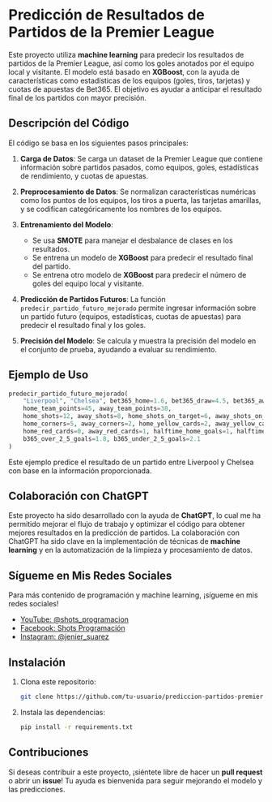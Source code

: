 # Predicción de Resultados de Partidos de la Premier League

Este proyecto utiliza **machine learning** para predecir los resultados de partidos de la Premier League, así como los goles anotados por el equipo local y visitante. El modelo está basado en **XGBoost**, con la ayuda de características como estadísticas de los equipos (goles, tiros, tarjetas) y cuotas de apuestas de Bet365. El objetivo es ayudar a anticipar el resultado final de los partidos con mayor precisión.

## Descripción del Código

El código se basa en los siguientes pasos principales:

1. **Carga de Datos**: Se carga un dataset de la Premier League que contiene información sobre partidos pasados, como equipos, goles, estadísticas de rendimiento, y cuotas de apuestas.
   
2. **Preprocesamiento de Datos**: Se normalizan características numéricas como los puntos de los equipos, los tiros a puerta, las tarjetas amarillas, y se codifican categóricamente los nombres de los equipos.

3. **Entrenamiento del Modelo**:
   - Se usa **SMOTE** para manejar el desbalance de clases en los resultados.
   - Se entrena un modelo de **XGBoost** para predecir el resultado final del partido.
   - Se entrena otro modelo de **XGBoost** para predecir el número de goles del equipo local y visitante.

4. **Predicción de Partidos Futuros**: La función `predecir_partido_futuro_mejorado` permite ingresar información sobre un partido futuro (equipos, estadísticas, cuotas de apuestas) para predecir el resultado final y los goles.

5. **Precisión del Modelo**: Se calcula y muestra la precisión del modelo en el conjunto de prueba, ayudando a evaluar su rendimiento.

## Ejemplo de Uso

```python
predecir_partido_futuro_mejorado(
    "Liverpool", "Chelsea", bet365_home=1.6, bet365_draw=4.5, bet365_away=5.25,
    home_team_points=45, away_team_points=38,
    home_shots=12, away_shots=8, home_shots_on_target=6, away_shots_on_target=3,
    home_corners=5, away_corners=2, home_yellow_cards=2, away_yellow_cards=3,
    home_red_cards=0, away_red_cards=1, halftime_home_goals=1, halftime_away_goals=0,
    b365_over_2_5_goals=1.8, b365_under_2_5_goals=2.1
)
```

Este ejemplo predice el resultado de un partido entre Liverpool y Chelsea con base en la información proporcionada.

## Colaboración con ChatGPT

Este proyecto ha sido desarrollado con la ayuda de **ChatGPT**, lo cual me ha permitido mejorar el flujo de trabajo y optimizar el código para obtener mejores resultados en la predicción de partidos. La colaboración con ChatGPT ha sido clave en la implementación de técnicas de **machine learning** y en la automatización de la limpieza y procesamiento de datos.

## Sígueme en Mis Redes Sociales

Para más contenido de programación y machine learning, ¡sígueme en mis redes sociales!

- [YouTube: @shots_programacion](https://www.youtube.com/@shots_programacion)
- [Facebook: Shots Programación](https://www.facebook.com/shots.programacion/)
- [Instagram: @jenier_suarez](https://www.instagram.com/jenier_suarez/)

## Instalación

1. Clona este repositorio:
   ```bash
   git clone https://github.com/tu-usuario/prediccion-partidos-premier-league.git
   ```
2. Instala las dependencias:
   ```bash
   pip install -r requirements.txt
   ```

## Contribuciones

Si deseas contribuir a este proyecto, ¡siéntete libre de hacer un **pull request** o abrir un **issue**! Tu ayuda es bienvenida para seguir mejorando el modelo y las predicciones.
